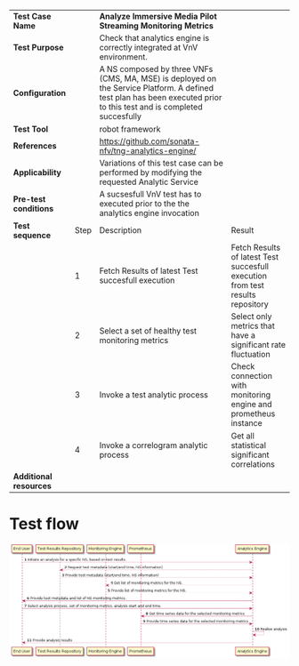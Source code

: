 |||||
| :--- | :--- | :--- | :--- |
| __Test Case Name__ | | __Analyze Immersive Media Pilot Streaming Monitoring Metrics__ | |
| __Test Purpose__ | | Check that analytics engine is correctly integrated at VnV environment.| |
| __Configuration__ | | A NS composed by three VNFs (CMS, MA, MSE) is deployed on the Service Platform. A defined test plan has been executed prior to this test and is completed succesfully| |
| __Test Tool__ | | robot framework| |
| __References__ | | https://github.com/sonata-nfv/tng-analytics-engine/ | |
| __Applicability__ | | Variations of this test case can be performed by modifying the requested Analytic Service| |
| __Pre-test conditions__ | | A sucsesfull VnV test has to executed prior to the the analytics engine invocation| |
| __Test sequence__ | Step | Description | Result |
| | 1 | Fetch Results of latest Test succesfull execution | Fetch Results of latest Test succesfull execution from test results repository|
| | 2 | Select a set of healthy test monitoring metrics | Select only metrics that have a significant rate fluctuation|
| | 3 | Invoke a test analytic process | Check connection with monitoring engine and prometheus instance |
| | 4 | Invoke a correlogram analytic process | Get all statistical significant correlations |
| __Additional resources__ | | | |

# Test flow

![testflow](./images/testFlow.png)

